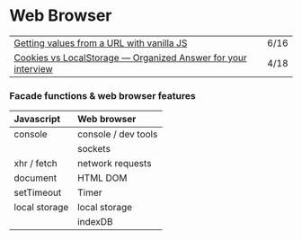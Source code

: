 # Web Browser

|  |  |
| :--- | :--- |
| [Getting values from a URL with vanilla JS](https://gomakethings.com/getting-values-from-a-url-with-vanilla-js/?mc_cid=dd0d6f2e32&mc_eid=[UNIQID]) | 6/16 |
| [Cookies vs LocalStorage — Organized Answer for your interview](https://medium.com/javascript-in-plain-english/cookies-vs-localstorage-organized-answer-for-your-interview-54018e0f5a1e) | 4/18 |

### Facade functions & web browser features

| Javascript | Web browser |
| :--- | :--- |
| console | console / dev tools |
|  | sockets |
| xhr / fetch | network requests |
| document | HTML DOM |
| setTimeout | Timer |
| local storage | local storage |
|  | indexDB |

